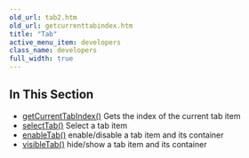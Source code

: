```yaml
---
old_url: tab2.htm
old_url: getcurrenttabindex.htm
title: "Tab"
active_menu_item: developers
class_name: developers
full_width: true
---
```



## In This Section

 - [getCurrentTabIndex()](/developers/documentation/scripting-apis/client-api/widget-object-functions/tab/getcurrenttabindex)
    Gets the index of the current tab item
 - [selectTab()](/developers/documentation/scripting-apis/client-api/widget-object-functions/tab/selecttab)
    Select a tab item
 - [enableTab()](/developers/documentation/scripting-apis/client-api/widget-object-functions/tab/enabletab)
    enable/disable a tab item and its container
 - [visibleTab()](/developers/documentation/scripting-apis/client-api/widget-object-functions/tab/visibletab)
    hide/show a tab item and its container
